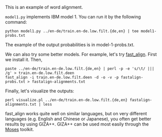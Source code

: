 This is an example of word alignment.

`model1.py` implements IBM model 1. You can run it by the following command:

    python model1.py ../en-de/train.en-de.low.filt.{de,en} | tee model1-probs.txt

The example of the output probabilities is in model-1-probs.txt.

We can also try some better models. For example, let's try [fast_align](https://github.com/clab/fast_align). First we install it. Then,

    paste ../en-de/train.en-de.low.filt.{de,en} | perl -p -e 's/\t/ ||| /g' > train.en-de.low.filt.deen
    fast_align -i train.en-de.low.filt.deen -d -o -v -p fastalign-probs.txt > fastalign-alignments.txt

Finally, let's visualize the outputs:

    perl visualize.pl ../en-de/train.en-de.low.filt.{de,en} fastalign-alignments.txt | less

fast_align works quite well on similar languages, but on very different languages (e.g. English and Chinese or Japanese), you often get better results by using GIZA++. GIZA++ can be used most easily through the [Moses](http://www.statmt.org/moses/) toolkit.
